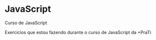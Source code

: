 # JavaScript
 Curso de JavaScript 

Exercicios que estou fazendo durante o curso de JavaScript da +PraTi